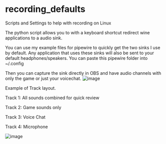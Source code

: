 # recording_defaults
Scripts and Settings to help with recording on Linux

The python script allows you to with a keyboard shortcut redirect wine applications to a audio sink.

You can use my example files for pipewire to quickly get the two sinks I use by default. Any application that uses these sinks will also be sent to your default headphones/speakers. You can paste this pipewire folder into ~/.config

Then you can capture the sink directly in OBS and have audio channels with only the game or just your voicechat.
![image](https://user-images.githubusercontent.com/47235696/194994209-f83f3c46-224c-4d4d-a7ca-eacd29fa040f.png)

Example of Track layout. 

Track 1: All sounds combined for quick review

Track 2: Game sounds only

Track 3: Voice Chat

Track 4: Microphone

![image](https://user-images.githubusercontent.com/47235696/194994443-408fb18a-aa52-4d4b-8a65-ae8ace11544b.png)
